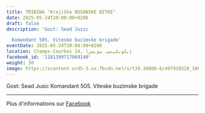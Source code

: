 ```yaml
---
title: TRIBINA "Krajiške BOSANSKE BITKE"
date: 2025-05-24T20:00:00+0200
draft: false
description: 'Gost: Sead Jusic

  Komandant 505. Viteske buzimske brigade'
eventDate: 2025-05-24T20:00:00+0200
location: Champs-Courbes 24, ‏إيكوبلينس‏، ‏سويسرا‏
facebook_id: '1181399717069140'
weight: 30
image: https://scontent-ord5-3.xx.fbcdn.net/v/t39.30808-6/497910328_1007825038144762_7375653666811415510_n.jpg?_nc_cat=110&ccb=1-7&_nc_sid=9e60e4&_nc_ohc=8Dhp7aPN5QoQ7kNvwH4Sm0L&_nc_oc=AdlC3SZu1EMponpatq7u0h5eqmy0LstYAdXR7B-5zuGmx0ByyOQ6UulT4ET51P-FCNQ&_nc_zt=23&_nc_ht=scontent-ord5-3.xx&edm=ABTKTjYEAAAA&_nc_gid=pcRf10aIJKfWN2ZLP5HY_g&oh=00_Afe9HxLKmtdNFKY7P4IwPv4z-5babn81lR7w9g39EsoBkw&oe=68EA422F
---
```


Gost: Sead Jusic
Komandant 505. Viteske buzimske brigade

---

Plus d'informations sur [Facebook](https://facebook.com/events/1181399717069140)